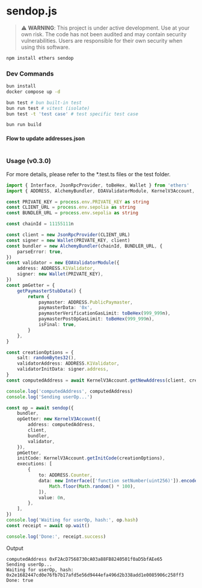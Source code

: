 # sendop.js

> ⚠️ **WARNING**: This project is under active development. Use at your own risk. The code has not been audited and may contain security vulnerabilities. Users are responsible for their own security when using this software.

```sh
npm install ethers sendop
```

### Dev Commands

```sh
bun install
docker compose up -d

bun test # bun built-in test
bun run test # vitest (isolate)
bun test -t 'test case' # test specific test case

bun run build
```

#### Flow to update addresses.json

```

```

### Usage (v0.3.0)

For more details, please refer to the *.test.ts files or the test folder.

```ts
import { Interface, JsonRpcProvider, toBeHex, Wallet } from 'ethers'
import { ADDRESS, AlchemyBundler, EOAValidatorModule, KernelV3Account, randomBytes32, sendop } from 'sendop'

const PRIVATE_KEY = process.env.PRIVATE_KEY as string
const CLIENT_URL = process.env.sepolia as string
const BUNDLER_URL = process.env.sepolia as string

const chainId = 11155111n

const client = new JsonRpcProvider(CLIENT_URL)
const signer = new Wallet(PRIVATE_KEY, client)
const bundler = new AlchemyBundler(chainId, BUNDLER_URL, {
	parseError: true,
})
const validator = new EOAValidatorModule({
	address: ADDRESS.K1Validator,
	signer: new Wallet(PRIVATE_KEY),
})
const pmGetter = {
	getPaymasterStubData() {
		return {
			paymaster: ADDRESS.PublicPaymaster,
			paymasterData: '0x',
			paymasterVerificationGasLimit: toBeHex(999_999n),
			paymasterPostOpGasLimit: toBeHex(999_999n),
			isFinal: true,
		}
	},
}

const creationOptions = {
	salt: randomBytes32(),
	validatorAddress: ADDRESS.K1Validator,
	validatorInitData: signer.address,
}
const computedAddress = await KernelV3Account.getNewAddress(client, creationOptions)

console.log('computedAddress', computedAddress)
console.log('Sending userOp...')

const op = await sendop({
	bundler,
	opGetter: new KernelV3Account({
		address: computedAddress,
		client,
		bundler,
		validator,
	}),
	pmGetter,
	initCode: KernelV3Account.getInitCode(creationOptions),
	executions: [
		{
			to: ADDRESS.Counter,
			data: new Interface(['function setNumber(uint256)']).encodeFunctionData('setNumber', [
				Math.floor(Math.random() * 100),
			]),
			value: 0n,
		},
	],
})
console.log('Waiting for userOp, hash:', op.hash)
const receipt = await op.wait()

console.log('Done:', receipt.success)
```

Output

```
computedAddress 0xF2AcD7568730cA03a88FB8240501f0aD5bfAEe65
Sending userOp...
Waiting for userOp, hash: 0x2e1682447cd0e76fb7b17afd5e56d9444efa496d2b338add1e0085906c258ff3
Done: true
```